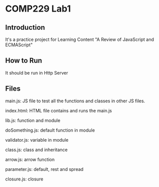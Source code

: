 # COMP229 Lab1

## Introduction

It's a practice project for Learning Content "A Review of JavaScript and ECMAScript"
 
## How to Run

It should be run in Http Server

## Files

main.js: JS file to test all the functions and classes in other JS files.

index.html: HTML file contains and runs the main.js

lib.js: function and module

doSomething.js: default function in module

validator.js: variable in module

class.js: class and inheritance

arrow.js: arrow function

parameter.js: default, rest and spread

closure.js: closure
